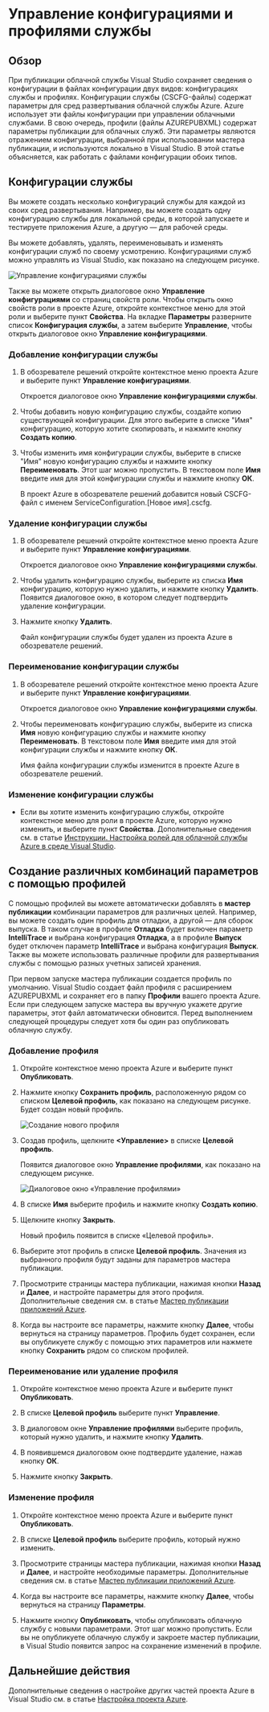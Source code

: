 <properties
   pageTitle="Как управлять конфигурациями и профилями службы | Microsoft Azure"
   description="Узнайте, как работать с файлами конфигурации службы и файлами профилей, в которых хранятся параметры для сред развертывания и параметры публикации для облачных служб."
   services="visual-studio-online"
   documentationCenter="na"
   authors="TomArcher"
   manager="douge"
   editor="" />
<tags
   ms.service="multiple"
   ms.devlang="dotnet"
   ms.topic="article"
   ms.tgt_pltfrm="na"
   ms.workload="multiple"
   ms.date="08/15/2016"
   ms.author="tarcher" />

# Управление конфигурациями и профилями службы

## Обзор

При публикации облачной службы Visual Studio сохраняет сведения о конфигурации в файлах конфигурации двух видов: конфигурациях службы и профилях. Конфигурации службы (CSCFG-файлы) содержат параметры для сред развертывания облачной службы Azure. Azure использует эти файлы конфигурации при управлении облачными службами. В свою очередь, профили (файлы AZUREPUBXML) содержат параметры публикации для облачных служб. Эти параметры являются отражением конфигурации, выбранной при использовании мастера публикации, и используются локально в Visual Studio. В этой статье объясняется, как работать с файлами конфигурации обоих типов.

## Конфигурации службы

Вы можете создать несколько конфигураций службы для каждой из своих сред развертывания. Например, вы можете создать одну конфигурацию службы для локальной среды, в которой запускаете и тестируете приложения Azure, а другую — для рабочей среды.

Вы можете добавлять, удалять, переименовывать и изменять конфигурации служб по своему усмотрению. Конфигурациями служб можно управлять из Visual Studio, как показано на следующем рисунке.

![Управление конфигурациями службы](./media/vs-azure-tools-service-configurations-and-profiles-how-to-manage/manage-service-config.png)

Также вы можете открыть диалоговое окно **Управление конфигурациями** со страниц свойств роли. Чтобы открыть окно свойств роли в проекте Azure, откройте контекстное меню для этой роли и выберите пункт **Свойства**. На вкладке **Параметры** разверните список **Конфигурация службы**, а затем выберите **Управление**, чтобы открыть диалоговое окно **Управление конфигурациями**.

### Добавление конфигурации службы

1. В обозревателе решений откройте контекстное меню проекта Azure и выберите пункт **Управление конфигурациями**.

    Откроется диалоговое окно **Управление конфигурациями службы**.

1. Чтобы добавить новую конфигурацию службы, создайте копию существующей конфигурации. Для этого выберите в списке "Имя" конфигурацию, которую хотите скопировать, и нажмите кнопку **Создать копию**.

1. Чтобы изменить имя конфигурации службы, выберите в списке "Имя" новую конфигурацию службы и нажмите кнопку **Переименовать**. Этот шаг можно пропустить. В текстовом поле **Имя** введите имя для этой конфигурации службы и нажмите кнопку **ОК**.

    В проект Azure в обозревателе решений добавится новый CSCFG-файл с именем ServiceConfiguration.[Новое имя].cscfg.


### Удаление конфигурации службы

1. В обозревателе решений откройте контекстное меню проекта Azure и выберите пункт **Управление конфигурациями**.

    Откроется диалоговое окно **Управление конфигурациями службы**.

1. Чтобы удалить конфигурацию службы, выберите из списка **Имя** конфигурацию, которую нужно удалить, и нажмите кнопку **Удалить**. Появится диалоговое окно, в котором следует подтвердить удаление конфигурации.

1. Нажмите кнопку **Удалить**.

     Файл конфигурации службы будет удален из проекта Azure в обозревателе решений.


### Переименование конфигурации службы

1. В обозревателе решений откройте контекстное меню проекта Azure и выберите пункт **Управление конфигурациями**.

    Откроется диалоговое окно **Управление конфигурациями службы**.

1. Чтобы переименовать конфигурацию службы, выберите из списка **Имя** новую конфигурацию службы и нажмите кнопку **Переименовать**. В текстовом поле **Имя** введите имя для этой конфигурации службы и нажмите кнопку **ОК**.

    Имя файла конфигурации службы изменится в проекте Azure в обозревателе решений.

### Изменение конфигурации службы

- Если вы хотите изменить конфигурацию службы, откройте контекстное меню для роли в проекте Azure, которую нужно изменить, и выберите пункт **Свойства**. Дополнительные сведения см. в статье [Инструкции. Настройка ролей для облачной службы Azure в среде Visual Studio](https://msdn.microsoft.com/library/azure/hh369931.aspx).

## Создание различных комбинаций параметров с помощью профилей

С помощью профилей вы можете автоматически добавлять в **мастер публикации** комбинации параметров для различных целей. Например, вы можете создать один профиль для отладки, а другой — для сборок выпуска. В таком случае в профиле **Отладка** будет включен параметр **IntelliTrace** и выбрана конфигурация **Отладка**, а в профиле **Выпуск** будет отключен параметр **IntelliTrace** и выбрана конфигурация **Выпуск**. Также вы можете использовать различные профили для развертывания службы с помощью разных учетных записей хранения.

При первом запуске мастера публикации создается профиль по умолчанию. Visual Studio создает файл профиля с расширением AZUREPUBXML и сохраняет его в папку **Профили** вашего проекта Azure. Если при следующем запуске мастера вы вручную укажете другие параметры, этот файл автоматически обновится. Перед выполнением следующей процедуры следует хотя бы один раз опубликовать облачную службу.

### Добавление профиля

1. Откройте контекстное меню проекта Azure и выберите пункт **Опубликовать**.

1. Нажмите кнопку **Сохранить профиль**, расположенную рядом со списком **Целевой профиль**, как показано на следующем рисунке. Будет создан новый профиль.

    ![Создание нового профиля](./media/vs-azure-tools-service-configurations-and-profiles-how-to-manage/create-new-profile.png)

1. Создав профиль, щелкните **<Управление>** в списке **Целевой профиль**.

    Появится диалоговое окно **Управление профилями**, как показано на следующем рисунке.

    ![Диалоговое окно «Управление профилями»](./media/vs-azure-tools-service-configurations-and-profiles-how-to-manage/manage-profiles.png)

1. В списке **Имя** выберите профиль и нажмите кнопку **Создать копию**.

1. Щелкните кнопку **Закрыть**.

    Новый профиль появится в списке «Целевой профиль».

1. Выберите этот профиль в списке **Целевой профиль**. Значения из выбранного профиля будут заданы для параметров мастера публикации.

1. Просмотрите страницы мастера публикации, нажимая кнопки **Назад** и **Далее**, и настройте параметры для этого профиля. Дополнительные сведения см. в статье [Мастер публикации приложений Azure](http://go.microsoft.com/fwlink/p/?LinkID=623085).

1. Когда вы настроите все параметры, нажмите кнопку **Далее**, чтобы вернуться на страницу параметров. Профиль будет сохранен, если вы опубликуете службу с помощью этих параметров или нажмете кнопку **Сохранить** рядом со списком профилей.

### Переименование или удаление профиля

1. Откройте контекстное меню проекта Azure и выберите пункт **Опубликовать**.

1. В списке **Целевой профиль** выберите пункт **Управление**.

1. В диалоговом окне **Управление профилями** выберите профиль, который нужно удалить, и нажмите кнопку **Удалить**.

1. В появившемся диалоговом окне подтвердите удаление, нажав кнопку **ОК**.

1. Нажмите кнопку **Закрыть**.

### Изменение профиля

1. Откройте контекстное меню проекта Azure и выберите пункт **Опубликовать**.

1. В списке **Целевой профиль** выберите профиль, который нужно изменить.

1. Просмотрите страницы мастера публикации, нажимая кнопки **Назад** и **Далее**, и настройте необходимые параметры. Дополнительные сведения см. в статье [Мастер публикации приложений Azure](http://go.microsoft.com/fwlink/p/?LinkID=623085).

1. Когда вы настроите все параметры, нажмите кнопку **Далее**, чтобы вернуться на страницу **Параметры**.

1. Нажмите кнопку **Опубликовать**, чтобы опубликовать облачную службу с новыми параметрами. Этот шаг можно пропустить. Если вы не опубликуете облачную службу и закроете мастер публикации, в Visual Studio появится запрос на сохранение изменений в профиле.

## Дальнейшие действия

Дополнительные сведения о настройке других частей проекта Azure в Visual Studio см. в статье [Настройка проекта Azure](http://go.microsoft.com/fwlink/p/?LinkID=623075).

<!---HONumber=AcomDC_0817_2016-->